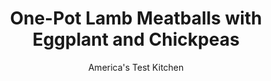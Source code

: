 ---
layout: ../../layouts/MarkdownPostLayout.astro
title: One-Pot Lamb Meatballs with Eggplant and Chickpeas
author: America's Test Kitchen
pubDate: 2023-03-15
description: "A dynamite weeknight dish with big, bold flavor."
image_url: https://res.cloudinary.com/hksqkdlah/image/upload/ar_1:1,c_fill,dpr_2.0,f_auto,fl_lossy.progressive.strip_profile,g_faces:auto,q_auto:low,w_344/SFS_OnePanLemonyLambMeatballsEggplantChickpeasHarissa_39_yzrwza
tags: ["Main Courses","Vegetables","Lamb","Beans","Weeknight"]
calories: 3224
protein: 23
carbohydrates: 53
fats: 27
fiber: 12
ingredients: ["1 pound, ground lamb","½ cup, panko bread crumbs","1 , large egg, lightly beaten","1 tablespoon, ras el hanout","2 teaspoons, grated lemon zest","2 , garlic cloves, minced","1 teaspoon, table salt","2 tablespoons, extra-virgin olive oil","1 pound, eggplant, cut into ½-inch pieces","1 , onion, chopped fine","4 , garlic cloves, minced","1 tablespoon, ras el hanout","1 teaspoon, table salt","1 , (28-ounce) can crushed tomatoes","1 , (15-ounce) can chickpeas, rinsed","¾ cup, golden raisins","½ cup, water","½ cup, pitted green olives, halved","¼ cup, harissa","2 teaspoons, grated lemon zest","½ cup, coarsely chopped fresh cilantro, divided","½ cup coarsely, chopped fresh mint, divided"]
serves: 6
time: "1 hour"
instructions: ["FOR THE MEATBALLS: Combine lamb, panko, egg, ras el hanout, lemon zest, garlic, and salt in large bowl and mix with your hands until thoroughly combined. Divide into 16 even portions, about 1¼ ounces each. Using your hands, roll each portion into ball.","Heat oil in Dutch oven over medium-high heat until just smoking. Add meatballs and cook until well browned all over, about 5 minutes. Transfer meatballs to large plate, leaving fat in pot.","FOR THE EGGPLANT AND SAUCE: Heat fat left in pot over medium-high heat until just smoking. Add eggplant, onion, garlic, ras el hanout, and salt and cook until vegetables are beginning to soften, 8 to 10 minutes, stirring frequently.","Stir in tomatoes, chickpeas, raisins, water, olives, harissa, and lemon zest. Nestle meatballs into sauce. Reduce heat to medium-low; cover; and cook until eggplant is very tender and meatballs register 160 degrees, about 10 minutes.","Off heat, stir in ¼ cup cilantro and ¼ cup mint. Sprinkle remaining ¼ cup cilantro and remaining ¼ cup mint over top and serve."]
nutrition: ["1137 mg Potassium, K","302 mg Phosphorus, P","165 mg Calcium, Ca","5 mg Iron, Fe","94 mg Magnesium, Mg","1084 mg Sodium, Na","3 mg Zinc, Zn","27 g Total lipid (fat)","7 mg Niacin","12 g Fatty acids, total monounsaturated","3 g Fatty acids, total polyunsaturated","23 mg Vitamin C, total ascorbic acid","86 mg Cholesterol","9 g Fatty acids, total saturated","12 g Fiber, total dietary","101 µg Folate, food","23 g Sugars, total","25 µg Vitamin K (phylloquinone)","355 g Water","53 g Carbohydrate, by difference","101 µg Folate, DFE","23 g Protein","3 mg Vitamin E (alpha-tocopherol)","1 µg Vitamin B-12","53 µg Vitamin A, RAE","537 kcal Energy","3224 calories"]
notes: "Harissa is available in spicy and mild varieties; we prefer spicy, but you can use the mild kind here or less of the spicy variety if youre spice averse. You can substitute ground beef for the lamb, if desired. Couscous makes a nice side dish."
---